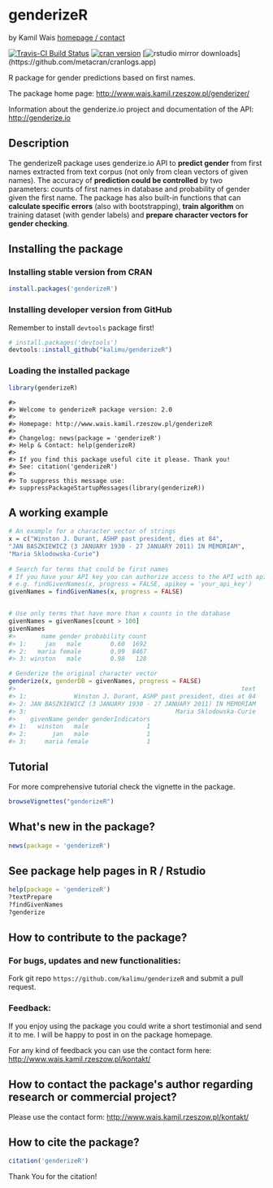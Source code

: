 
<!-- README.md is generated from README.Rmd. Please edit that file -->
genderizeR
==========

by Kamil Wais [homepage / contact](http://www.wais.kamil.rzeszow.pl)

[![Travis-CI Build Status](https://travis-ci.org/kalimu/genderizeR.png?branch=master)](https://travis-ci.org/kalimu/genderizeR) [![cran version](http://www.r-pkg.org/badges/version/genderizeR)](https://cran.rstudio.com/web/packages/genderizeR) [![rstudio mirror downloads](http://cranlogs.r-pkg.org/badges/genderizeR?)](https://github.com/metacran/cranlogs.app)

R package for gender predictions based on first names.

The package home page: <http://www.wais.kamil.rzeszow.pl/genderizer/>

Information about the genderize.io project and documentation of the API: <http://genderize.io>

Description
-----------

The genderizeR package uses genderize.io API to **predict gender** from first names extracted from text corpus (not only from clean vectors of given names). The accuracy of **prediction could be controlled** by two parameters: counts of first names in database and probability of gender given the first name. The package has also built-in functions that can **calculate specific errors** (also with bootstrapping), **train algorithm** on training dataset (with gender labels) and **prepare character vectors for gender checking**.

Installing the package
----------------------

### Installing stable version from CRAN

``` r
install.packages('genderizeR')
```

### Installing developer version from GitHub

Remember to install `devtools` package first!

``` r
# install.packages('devtools')
devtools::install_github("kalimu/genderizeR")
```

### Loading the installed package

``` r
library(genderizeR)
```

    #> 
    #> Welcome to genderizeR package version: 2.0
    #> 
    #> Homepage: http://www.wais.kamil.rzeszow.pl/genderizeR
    #> 
    #> Changelog: news(package = 'genderizeR')
    #> Help & Contact: help(genderizeR)
    #> 
    #> If you find this package useful cite it please. Thank you!
    #> See: citation('genderizeR')
    #> 
    #> To suppress this message use:
    #> suppressPackageStartupMessages(library(genderizeR))

A working example
-----------------

``` r
# An example for a character vector of strings
x = c("Winston J. Durant, ASHP past president, dies at 84",
"JAN BASZKIEWICZ (3 JANUARY 1930 - 27 JANUARY 2011) IN MEMORIAM",
"Maria Sklodowska-Curie")
 
# Search for terms that could be first names
# If you have your API key you can authorize access to the API with apikey argument
# e.g. findGivenNames(x, progress = FALSE, apikey = 'your_api_key')
givenNames = findGivenNames(x, progress = FALSE)
```

``` r

# Use only terms that have more than x counts in the database
givenNames = givenNames[count > 100]
givenNames
#>       name gender probability count
#> 1:     jan   male        0.60  1692
#> 2:   maria female        0.99  8467
#> 3: winston   male        0.98   128

# Genderize the original character vector
genderize(x, genderDB = givenNames, progress = FALSE)
#>                                                              text
#> 1:             Winston J. Durant, ASHP past president, dies at 84
#> 2: JAN BASZKIEWICZ (3 JANUARY 1930 - 27 JANUARY 2011) IN MEMORIAM
#> 3:                                         Maria Sklodowska-Curie
#>    givenName gender genderIndicators
#> 1:   winston   male                1
#> 2:       jan   male                1
#> 3:     maria female                1
```

Tutorial
--------

For more comprehensive tutorial check the vignette in the package.

``` r
browseVignettes("genderizeR")
```

What's new in the package?
--------------------------

``` r
news(package = 'genderizeR')
```

See package help pages in R / Rstudio
-------------------------------------

``` r
help(package = 'genderizeR')
?textPrepare
?findGivenNames
?genderize
```

How to contribute to the package?
---------------------------------

### For bugs, updates and new functionalities:

Fork git repo `https://github.com/kalimu/genderizeR` and submit a pull request.

### Feedback:

If you enjoy using the package you could write a short testimonial and send it to me. I will be happy to post in on the package homepage.

For any kind of feedback you can use the contact form here: <http://www.wais.kamil.rzeszow.pl/kontakt/>

How to contact the package's author regarding research or commercial project?
-----------------------------------------------------------------------------

Please use the contact form: <http://www.wais.kamil.rzeszow.pl/kontakt/>

How to cite the package?
------------------------

``` r
citation('genderizeR')
```

Thank You for the citation!
